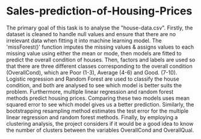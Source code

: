 # Sales-prediction-of-Housing-Prices
The primary goal of this task is to analyse the "house-data.csv". Firstly, the dataset is cleaned to handle null values and ensure that there are no irrelevant data when fitting it into machine learning model. The 'missForest()' function imputes the missing values &  assigns values to each missing value using either the mean or mode, then models are fitted to predict the overall condition of houses. Then, factors and labels are used so that there are three different classes corresponding to the overall condition (OverallCond), which are Poor (1-3), Average (4-6) and Good. (7-10). Logistic regression and Random Forest are used to classify the house condition, and both are analysed to see which model is better suits the problem. Furthermore, multiple linear regression and random forest methods predict housing prices. Comparing these two models uses mean squared error to see which model gives us a better prediction. Similarly, the bootstrapping resampling method estimates the test error for the multiple linear regression and random forest methods. Finally, by employing a clustering analysis, the project considers if it would be a good idea to know the number of clusters between the variables OverallCond and OverallQual.
